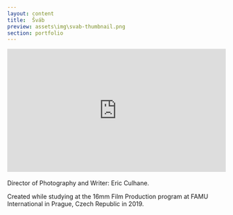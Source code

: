```yaml
---
layout: content
title:  Šváb
preview: assets\img\svab-thumbnail.png
section: portfolio
---
```


<div style="padding:56.31% 0 0 0;position:relative;"><iframe src="https://player.vimeo.com/video/326200777" style="position:absolute;top:0;left:0;width:100%;height:100%;" frameborder="0" allow="autoplay; fullscreen" allowfullscreen></iframe></div><script src="https://player.vimeo.com/api/player.js"></script>

<br>
Director of Photography and Writer: Eric Culhane.

Created while studying at the 16mm Film Production program at FAMU International in Prague, Czech Republic in 2019.
